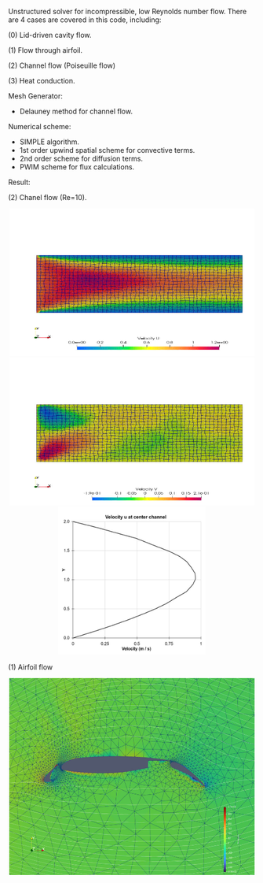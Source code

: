 Unstructured solver for incompressible, low Reynolds number flow. There are 4 cases are covered in this code, including:

(0) Lid-driven cavity flow.

(1) Flow through airfoil.

(2) Channel flow (Poiseuille flow)

(3) Heat conduction.

Mesh Generator:
  - Delauney method for channel flow.

Numerical scheme:
  - SIMPLE algorithm.
  - 1st order upwind spatial scheme for convective terms.
  - 2nd order scheme for diffusion terms.
  - PWIM scheme for flux calculations.


Result:

(2) Chanel flow (Re=10).

<div align="center">
  <img src="paraview/image/velocity_u.jpg" height="300" width="500"/>
</div>

<div align="center">
  <img src="paraview/image/velocity_v.jpg" height="300" width="500"/>
</div>


<div align="center">
  <img src="paraview/image/profile_u.jpg" height="300" width="300"/>
</div>

(1) Airfoil flow
<div align="center">
  <img src="paraview/image/airfoil_p.jpg" height="400" width="500"/>
</div>